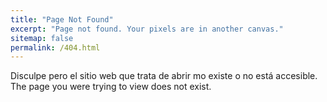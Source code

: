 ```yaml
---
title: "Page Not Found"
excerpt: "Page not found. Your pixels are in another canvas."
sitemap: false
permalink: /404.html
---
```


Disculpe pero el sitio web que trata de abrir mo existe o no está accesible. 
The page you were trying to view does not exist.
